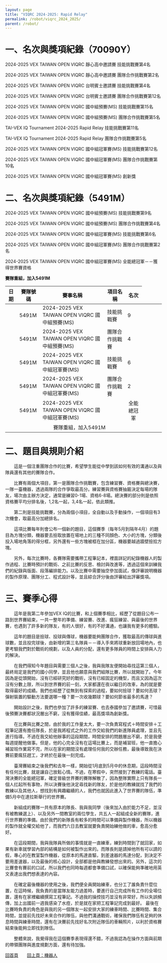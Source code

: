 ```yaml
---
layout: page
title: "VIQRC 2024-2025: Rapid Relay"
permalink: /robot/viqrc_2024_2025/
parent: /robot/
---
```

# 一、名次與獎項紀錄（70090Y）

2024-2025 VEX TAIWAN OPEN VIQRC 靜心高中邀請賽 技能挑戰賽第4名

2024-2025 VEX TAIWAN OPEN VIQRC 靜心高中邀請賽 團隊合作挑戰賽第2名

2024-2025 VEX TAIWAN OPEN VIQRC 台明賓士邀請賽 技能挑戰賽第4名

2024-2025 VEX TAIWAN OPEN VIQRC 台明賓士邀請賽 團隊合作挑戰賽第12名

2024-2025 VEX TAIWAN OPEN VIQRC 國中組預賽(MS) 技能挑戰賽第15名

2024-2025 VEX TAIWAN OPEN VIQRC 國中組預賽(MS) 團隊合作挑戰賽第5名

TAI-VEX IQ Tournament 2024-2025 Rapid Relay 技能挑戰賽第11名

TAI-VEX IQ Tournament 2024-2025 Rapid Relay 團隊合作挑戰賽第5名

2024-2025 VEX TAIWAN OPEN VIQRC 國中組冠軍賽(MS) 技能挑戰賽第12名

2024-2025 VEX TAIWAN OPEN VIQRC 國中組冠軍賽(MS) 團隊合作挑戰賽第10名

2024-2025 VEX TAIWAN OPEN VIQRC 國中組冠軍賽(MS) 創新獎

# 二、名次與獎項紀錄（5491M）

2024-2025 VEX TAIWAN OPEN VIQRC 國中組預賽(MS) 技能挑戰賽第9名

2024-2025 VEX TAIWAN OPEN VIQRC 國中組預賽(MS) 團隊合作挑戰賽第4名

2024-2025 VEX TAIWAN OPEN VIQRC 國中組冠軍賽(MS) 技能挑戰賽第6名

2024-2025 VEX TAIWAN OPEN VIQRC 國中組冠軍賽(MS) 團隊合作挑戰賽第2名

2024-2025 VEX TAIWAN OPEN VIQRC 國中組冠軍賽(MS) 全能總冠軍－－獲得世界賽資格

**賽隊重組，加入5491M**

| 日期 | 賽隊號碼 | 賽事名稱 | 項目名稱 | 名次 |
|------|------|----------|----------|------|
|  | 5491M | 2024-2025 VEX TAIWAN OPEN VIQRC 國中組預賽(MS) | 技能挑戰賽 | 9 |
|  | 5491M | 2024-2025 VEX TAIWAN OPEN VIQRC 國中組預賽(MS) | 團隊合作挑戰賽 | 4 |
|  | 5491M | 2024-2025 VEX TAIWAN OPEN VIQRC 國中組冠軍賽(MS) | 技能挑戰賽 | 6 |
|  | 5491M | 2024-2025 VEX TAIWAN OPEN VIQRC 國中組冠軍賽(MS) | 團隊合作挑戰賽 | 2 |
|  | 5491M | 2024-2025 VEX TAIWAN OPEN VIQRC 國中組冠軍賽(MS) | <td colspan="2" style="text-align: center;">全能總冠軍</td> |
| <td colspan="5" style="text-align: center;">賽隊重組，加入5491M</td> |


# 二、題目與規則介紹

　　這是一個注重團隊合作的比賽，希望學生能從中學到該如何有效的溝通以及與隊員還有其他的賽隊合作。

　　比賽有兩個大項目，第一是團隊合作挑戰賽，包含練習賽、資格賽與總決賽，一隊一臺機器，透過兩隊的合作爭取最高分。練習賽與資格賽抽籤決定每場的隊友，場次由主辦方決定，通常是練習0-1場、資格6-8場。總決賽的部分則是依照資格賽平均分排名後，1,2名一起，3,4名一起，依此類推。

　　第二則是技能挑戰賽，分為兩個小項目，全自動以及手動操作，一個項目有3次機會，取最高分加總排名。

　　這項比賽每年則會公布一個新的題目，這個賽季（每年5月到隔年4月）的題目為方塊分類，機器要去撿取放置在場地上的三種不同顏色、大小的方塊，分類後投入場地角落的得分框，另外還有一些方塊被框在加分區，機器要越過牆壁撿拾方塊。

　　另外，每次比賽時，各賽隊需要攜帶工程筆記本，裡面詳記的紀錄機器人的製作過程、比賽時預計的戰術、之前比賽的反思、檢討與改進等，透過這個來訓練我們的紀錄與版面、段落編排能力。以及比賽中需要抽空參加面試，像評審說明機器的製作原理、團隊分工、程式設計等，並且綜合評分後由評審給出評審獎項。

# 三、賽季心得

　　這年是我第二年參加VEX IQ的比賽，和上個賽季相比，經歷了從題目公布一路到世界賽結束，一共一整年的準備、練習賽、改進、瘋狂練習、與最後的世界賽，也遇到了許多新的隊友，有的人很好，有的不好溝通，也讓我有更多的體驗。

　　這年的題目是撿球、投球與傳球，機器要能夠團隊合作，獲取最高的傳球與進球數，並且投完球後，由新增的第三名隊員－－導入手來將球重新放回場地內，也更考驗我們對於戰術的規劃，以及人員的分配，還有更多隊員的時間上安排與人力的解決。

　　在我們得知今年題目與需要三個人之後，我與我隊友便開始尋找這第三個人，最終局定是我們的國小同學，並且他也願意與我們組隊比賽，所以就開始了。今年因為是從頭開始，沒有已經研究好的戰術，沒有已經固定的機型，而且又因為這次沒有分數上限，所以到世界賽的前一刻，大家都還在夜以繼日的改車，為的就是要取得最好的成績。我們也經歷了從無到有探索的過程，要如何撿球？要如何丟球？彈射裝置的驅動方法要選哪一種？要一次收幾顆球？要如何節省最多的馬達？

　　開始設計之後，我們也參加了許多的練習賽、也去泰國參加了邀請賽，可惜最後預賽決賽都狀況層出不窮，沒有獲得佳績，最高獎項為創新獎。

　　在比賽與比賽之間，由於我的工作量太大，要一次負責寫程式＋時間安排＋工程筆記還有擔任隊長，於是我將程式之外的工作交給我們的新進隊員處理，並且先進行指導。不過在我交給他辦事的這段期間，時間安排的問題層出不窮，於是我便每週提醒他做事。但是，他的心完全沒有在這場比賽上，而是補習班，他一直擔心補習班作業寫不完，所以在家的期間沒有處理任何我的交辦任務，最後導致我在決賽前要瘋狂趕工，才終於在最後一刻完成。

　　臺灣賽結束之後我們和去年一樣，開始從1月底到5月中的休息期，這段時間沒有任何比賽，就是讓自己放鬆心情。不過，在寒假中，突然接到了教練的電話。臺灣決賽的全能總冠軍，確定晉級世界賽的賽隊解散了，因為整隊實際上只有隊長一個人扛起所有事物，所以決賽後他決定尋找新的隊友，於是他的教練就找了我們的教練以及其他人，想找到有興趣繼續的人，我們也就因此進入了世界賽的隊伍，準備5月中在達拉斯舉行的世界賽。

　　新組成的賽隊一共有原本的隊長、我與我同學（後來加入由於能力不足，並沒有被教練選上）、以及另外一間教室的兩位學生，共五人一起組成全新的賽隊，進行世界賽的準備。由於我們的新隊長有較多的時間可以準備與製作機器，所以機器的製作就全權交給他了，而我們六日去教室就要負責開始練他做的車，愈高分愈好。

　　在這段期間，我與我隊員所做的事情就是一直練車，練到時間到了就回家，如果有新車就學習內部的結構是如何被製作出來的。而隊長則是請掉他所有可以請的假，專心的在教室製作機器，從原本的馬達直驅，到差速器的馬達分配，到決定不要用差速器，以及最後的核心設計，全部都是他與教練發想出來的。另外，這次的比賽會有賽前的口試，所以我們也同時每週都會準備口試，以確保能夠準確地用英文表達出我們想表達的內容。

　　在確定最後機器的使用之後，我們便全員開始練車，也分工了誰負責什麼位置，在這時候，我負責的是當隊友能力過差時，要進行自己完成所有工作的全場位置，還有在家裡繼續撰寫工程筆記。不過我的操控技巧並沒有非常好，所以失誤頻傳，加上出國前一週我感染了水痘，於是就在家把工程筆記完成到最好。 最後在比賽時負責的角色是與我的另一個隊友一起安排大家的練車時間、比賽時間、集合時間，並提前先找好未來合作的隊伍，與他們溝通戰術，確保我們隊伍有足夠的休息時間與練車時間，還有在決賽前先找好名次附近隊伍的車輛照片，以利於資格賽結束後能夠立即找到隊伍。

　　整體來說，我覺得我在這個賽季表現得還不錯，不過我認為在操作方面與前期的帶領團隊與進度規劃方面，還有待加強。

[回首頁](/activity_reflections/)　　[回上頁：機器人](/activity_reflections/robot/)